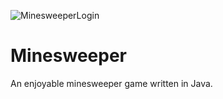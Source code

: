 ![MinesweeperLogin](https://user-images.githubusercontent.com/98270478/167811743-fc925e05-20b7-425b-9c13-efea0233e074.PNG)
# Minesweeper
An enjoyable minesweeper game written in Java.

